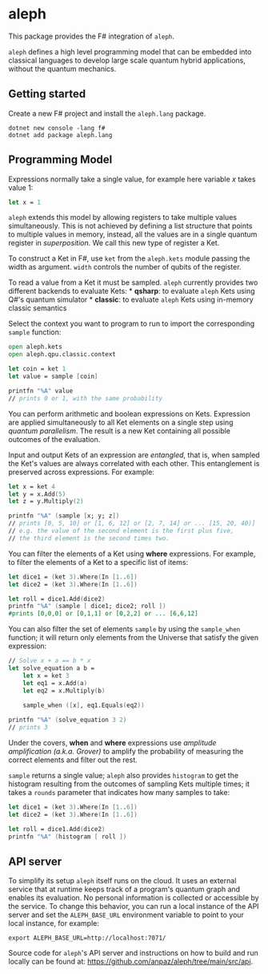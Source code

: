 
# aleph

This package provides the F# integration of `aleph`.

`aleph` defines a high level programming model that can be embedded into classical languages to develop large scale quantum hybrid applications, without the quantum mechanics.

## Getting started

Create a new F# project and install the `aleph.lang` package.

```
dotnet new console -lang f#
dotnet add package aleph.lang 
```

## Programming Model

Expressions normally take a single value, for example here  variable $x$ takes value 1:

```fsharp
let x = 1
```

`aleph` extends this model by allowing registers to take multiple values simultaneously. This is not achieved by defining a list structure that points to multiple values in memory, instead, all the values are in a single quantum register in *superposition*. We call this new type of register a Ket. 

To construct a Ket in F#, use `ket` from the `aleph.kets` module passing the width as argument. `width` controls the number of qubits of the register.

To read a value from a Ket it must be sampled. `aleph` currently provides two different backends to evaluate Kets:
    * **qsharp**: to evaluate `aleph` Kets using Q#'s quantum simulator
    * **classic**: to evaluate `aleph` Kets using in-memory classic semantics

Select the context you want to program to run to import the corresponding `sample` function:

```fsharp
open aleph.kets
open aleph.qpu.classic.context

let coin = ket 1
let value = sample [coin]

printfn "%A" value
// prints 0 or 1, with the same probability
```

You can perform arithmetic and boolean expressions on Kets. Expression are applied simultaneously to all Ket elements on a single step using *quantum parallelism*. The result is a new Ket containing all possible outcomes of the evaluation.

Input and output Kets of an expression are *entangled*, that is, when sampled the Ket's values are always correlated with each other. This entanglement is preserved across expressions. For example:

```fsharp
let x = ket 4
let y = x.Add(5)
let z = y.Multiply(2)

printfn "%A" (sample [x; y; z])
// prints [0, 5, 10] or [1, 6, 12] or [2, 7, 14] or ... [15, 20, 40)]
// e.g. the value of the second element is the first plus five, 
// the third element is the second times two.
```

You can filter the elements of a Ket using **where** expressions. For example, to filter the elements of a Ket to a specific list of items:

```fsharp
let dice1 = (ket 3).Where(In [1..6])
let dice2 = (ket 3).Where(In [1..6])

let roll = dice1.Add(dice2)
printfn "%A" (sample [ dice1; dice2; roll ])
#prints [0,0,0] or [0,1,1] or [0,2,2] or ... [6,6,12]
```

You can also filter the set of elements `sample` by using the `sample_when` function; it will return only elements from the Universe that satisfy the given expression:

```fsharp
// Solve x + a == b * x 
let solve_equation a b =
    let x = ket 3
    let eq1 = x.Add(a)
    let eq2 = x.Multiply(b)
    
    sample_when ([x], eq1.Equals(eq2))

printfn "%A" (solve_equation 3 2)
// prints 3
```

Under the covers, **when** and **where** expressions use *amplitude amplification (a.k.a. Grover)* to amplify the probability of measuring the correct elements and filter out the rest.

`sample` returns a single value; `aleph` also provides `histogram` to get the histogram resulting from the outcomes of sampling Kets multiple times; it takes a `rounds` parameter that indicates how many samples to take:

```fsharp
let dice1 = (ket 3).Where(In [1..6])
let dice2 = (ket 3).Where(In [1..6])

let roll = dice1.Add(dice2)
printfn "%A" (histogram [ roll ])
```



## API server

To simplify its setup `aleph` itself runs on the cloud. It uses an external service that at runtime keeps track of a program's quantum graph and enables its evaluation. No personal information is collected or accessible by the service. To change this behavior, you can run a local instance of the API server and set the `ALEPH_BASE_URL` environment variable to point to your local instance, for example:

```
export ALEPH_BASE_URL=http://localhost:7071/
```

Source code for `aleph`'s API server and instructions on how to build and run locally can be found at: https://github.com/anpaz/aleph/tree/main/src/api. 
